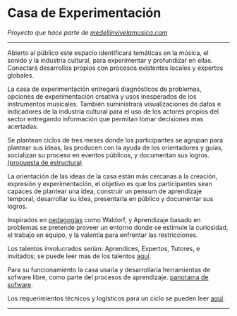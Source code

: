 
# Casa de Experimentación

*Proyecto que hace parte de [medellinvivelamusica.com](http://medellinvivelamusica.com)*

----
Abierto al público este espacio identificará temáticas en la música, el sonido y la industria cultural, para experimentar y profundizar en ellas.  Conectará desarrollos propios con procesos existentes locales y  expertos globales.

La casa de experimentación entregará diagnósticos de problemas, opciones de experimentación creativa y usos inesperados de los instrumentos musicales. También suministrará visualizaciones de datos e indicadores de la industria cultural para el uso de los actores propios del sector entregando información que permitan tomar decisiones mas acertadas.

Se plantean ciclos de tres meses donde los participantes se agrupan para plantear sus ideas, las producen con la ayuda de los  orientadores y guías, socializan su proceso en eventos públicos, y documentan sus logros.  [(propuesta de estructura)](estructura.md)

 La orientación de las ideas de la casa están más cercanas a la creación, expresión y experimentación, el objetivo es que los participantes sean capaces de plantear una idea, construir un pensum de aprendizaje temporal, desarrollar su idea, presentarla en público y documentar sus logros.

Inspirados en [pedagogías](pedagogia.md) como Waldorf,  y Aprendizaje basado en problemas se pretende proveer un entorno  donde se estimule la curiosidad, el trabajo en equipo, y la valentía para enfrentar las restricciones.

Los talentos involucrados serían: Aprendices, Expertos, Tutores, e invitados; se puede leer mas de los talentos [aquí](talentos.md).

Para su funcionamiento la casa usaría y desarrollaría herramientas de sofware libre, como parte del procesos de aprendizaje. [panorama de sofware](software.md).

Los requerimientos técnicos y logísticos para un ciclo se pueden leer [aquí](requerimientos.md).


--------------
 
























